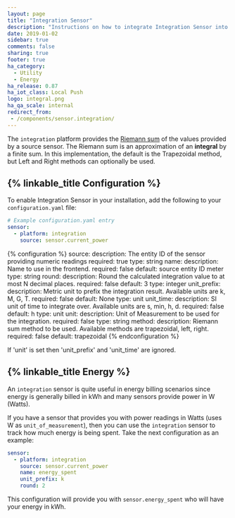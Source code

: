 ```yaml
---
layout: page
title: "Integration Sensor"
description: "Instructions on how to integrate Integration Sensor into Home Assistant."
date: 2019-01-02
sidebar: true
comments: false
sharing: true
footer: true
ha_category:
  - Utility
  - Energy
ha_release: 0.87
ha_iot_class: Local Push
logo: integral.png
ha_qa_scale: internal
redirect_from:
 - /components/sensor.integration/
---
```


The `integration` platform provides the [Riemann sum](https://en.wikipedia.org/wiki/Riemann_sum) of the values provided by a source sensor. The Riemann sum is an approximation of an **integral** by a finite sum. In this implementation, the default is the Trapezoidal method, but Left and Right methods can optionally be used.

## {% linkable_title Configuration %}

To enable Integration Sensor in your installation, add the following to your `configuration.yaml` file:

```yaml
# Example configuration.yaml entry
sensor:
  - platform: integration
    source: sensor.current_power
```

{% configuration %}
source:
  description: The entity ID of the sensor providing numeric readings
  required: true
  type: string
name:
  description: Name to use in the frontend.
  required: false
  default: source entity ID meter
  type: string
round:
  description: Round the calculated integration value to at most N decimal places.
  required: false
  default: 3
  type: integer
unit_prefix:
  description: Metric unit to prefix the integration result. Available units are k, M, G, T.
  required: false
  default: None
  type: unit
unit_time:
  description: SI unit of time to integrate over. Available units are s, min, h, d.
  required: false
  default: h
  type: unit
unit:
  description: Unit of Measurement to be used for the integration.
  required: false
  type: string
method:
  description: Riemann sum method to be used. Available methods are trapezoidal, left, right.
  required: false
  default: trapezoidal
{% endconfiguration %}

If 'unit' is set then 'unit_prefix' and 'unit_time' are ignored.

## {% linkable_title Energy %}

An `integration` sensor is quite useful in energy billing scenarios since energy is generally billed in kWh and many sensors provide power in W (Watts).

If you have a sensor that provides you with power readings in Watts (uses W as `unit_of_measurement`), then you can use the `integration` sensor to track how much energy is being spent. Take the next configuration as an example:

```yaml
sensor:
  - platform: integration
    source: sensor.current_power
    name: energy_spent
    unit_prefix: k
    round: 2
```

This configuration will provide you with `sensor.energy_spent` who will have your energy in kWh.
